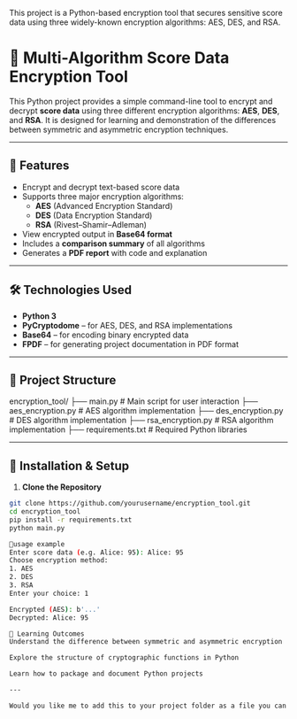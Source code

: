 This project is a Python-based encryption tool that secures sensitive score data using three widely-known encryption algorithms: AES, DES, and RSA.

# 🔐 Multi-Algorithm Score Data Encryption Tool

This Python project provides a simple command-line tool to encrypt and decrypt **score data** using three different encryption algorithms: **AES**, **DES**, and **RSA**. It is designed for learning and demonstration of the differences between symmetric and asymmetric encryption techniques.

---

## 📌 Features

- Encrypt and decrypt text-based score data
- Supports three major encryption algorithms:
  - **AES** (Advanced Encryption Standard)
  - **DES** (Data Encryption Standard)
  - **RSA** (Rivest–Shamir–Adleman)
- View encrypted output in **Base64 format**
- Includes a **comparison summary** of all algorithms
- Generates a **PDF report** with code and explanation

---

## 🛠 Technologies Used

- **Python 3**
- **PyCryptodome** – for AES, DES, and RSA implementations
- **Base64** – for encoding binary encrypted data
- **FPDF** – for generating project documentation in PDF format

---

## 📁 Project Structure

encryption_tool/
├── main.py # Main script for user interaction
├── aes_encryption.py # AES algorithm implementation
├── des_encryption.py # DES algorithm implementation
├── rsa_encryption.py # RSA algorithm implementation
├── requirements.txt # Required Python libraries

---

## 🔧 Installation & Setup

1. **Clone the Repository**
```bash
git clone https://github.com/yourusername/encryption_tool.git
cd encryption_tool
pip install -r requirements.txt
python main.py

📘usage example
Enter score data (e.g. Alice: 95): Alice: 95
Choose encryption method:
1. AES
2. DES
3. RSA
Enter your choice: 1

Encrypted (AES): b'...'
Decrypted: Alice: 95

🧠 Learning Outcomes
Understand the difference between symmetric and asymmetric encryption

Explore the structure of cryptographic functions in Python

Learn how to package and document Python projects

---

Would you like me to add this to your project folder as a file you can download?
